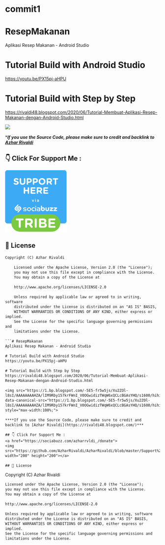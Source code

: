 # commit1
# ResepMakanan
Aplikasi Resep Makanan - Android Studio

# Tutorial Build with Android Studio
https://youtu.be/PX15pj-aHPU

# Tutorial Build with Step by Step
https://rivaldi48.blogspot.com/2020/06/Tutorial-Membuat-Aplikasi-Resep-Makanan-dengan-Android-Studio.html

<img src="https://1.bp.blogspot.com/-5E5-fr5w5js/Xu2ZOl-l8sI/AAAAAAAAHZA/lIM9Rby157krFWnI_V0OGwidizTWqW6xQCLcBGAsYHQ/s1600/hihi.png" data-canonical-src="https://1.bp.blogspot.com/-5E5-fr5w5js/Xu2ZOl-l8sI/AAAAAAAAHZA/lIM9Rby157krFWnI_V0OGwidizTWqW6xQCLcBGAsYHQ/s1600/hihi.png" style="max-width:100%;">

****If you use the Source Code, please make sure to credit and backlink to [Azhar Rivaldi](https://rivaldi48.blogspot.com/)***

## 👇 Click For Support Me :
<a href="https://sociabuzz.com/azharrvldi_/donate"> 
<img src="https://github.com/AzharRivaldi/AzharRivaldi/blob/master/Support%20Here.png" width="200" height="200"></a>

## 📄 License

```
Copyright (C) Azhar Rivaldi

    Licensed under the Apache License, Version 2.0 (the "License");
    you may not use this file except in compliance with the License.
    You may obtain a copy of the License at

    http://www.apache.org/licenses/LICENSE-2.0

    Unless required by applicable law or agreed to in writing, software
    distributed under the License is distributed on an "AS IS" BASIS,
    WITHOUT WARRANTIES OR CONDITIONS OF ANY KIND, either express or implied.
    See the License for the specific language governing permissions and
    limitations under the License.

```# ResepMakanan
Aplikasi Resep Makanan - Android Studio

# Tutorial Build with Android Studio
https://youtu.be/PX15pj-aHPU

# Tutorial Build with Step by Step
https://rivaldi48.blogspot.com/2020/06/Tutorial-Membuat-Aplikasi-Resep-Makanan-dengan-Android-Studio.html

<img src="https://1.bp.blogspot.com/-5E5-fr5w5js/Xu2ZOl-l8sI/AAAAAAAAHZA/lIM9Rby157krFWnI_V0OGwidizTWqW6xQCLcBGAsYHQ/s1600/hihi.png" data-canonical-src="https://1.bp.blogspot.com/-5E5-fr5w5js/Xu2ZOl-l8sI/AAAAAAAAHZA/lIM9Rby157krFWnI_V0OGwidizTWqW6xQCLcBGAsYHQ/s1600/hihi.png" style="max-width:100%;">

****If you use the Source Code, please make sure to credit and backlink to [Azhar Rivaldi](https://rivaldi48.blogspot.com/)***

## 👇 Click For Support Me :
<a href="https://sociabuzz.com/azharrvldi_/donate"> 
<img src="https://github.com/AzharRivaldi/AzharRivaldi/blob/master/Support%20Here.png" width="200" height="200"></a>

## 📄 License

```
Copyright (C) Azhar Rivaldi

    Licensed under the Apache License, Version 2.0 (the "License");
    you may not use this file except in compliance with the License.
    You may obtain a copy of the License at

    http://www.apache.org/licenses/LICENSE-2.0

    Unless required by applicable law or agreed to in writing, software
    distributed under the License is distributed on an "AS IS" BASIS,
    WITHOUT WARRANTIES OR CONDITIONS OF ANY KIND, either express or implied.
    See the License for the specific language governing permissions and
    limitations under the License.

```
